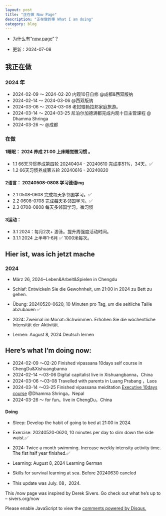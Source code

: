 ```yaml
---
layout: post
title: "正在做 Now Page"
description: "正在做的事 What I am doing"
category: blog
---
```



- 为什么有“[now page](http://nownownow.com/about)”？


- 更新：2024-07-08


## 我正在做


  
### 2024 年

- 2024-02-09 ～ 2024-02-20 内观10日自修 @成都&西双版纳
- 2024-02-14 ～ 2024-03-06 @西双版纳
- 2024-03-06 ～ 2024-03-08 老挝琅勃拉邦家庭旅游。
- 2024-03-14 ～ 2024-03-25 尼泊尔加德满都完成内观十日主管课程 @ Dhamma Shringa
- 2024-03-26 ～     @成都
### 在做
#### 1睡眠：  2024 养成 21:00 上床睡觉微习惯 。
  - 1.1      66天习惯养成第四轮  20240404 - 20240610  完成率51%，34天。✅
  - 1.2      66天习惯养成第五轮  20240616 - 20240820 
#### 2语言：  20240508-0808  学习德语ing
  - 2.1    0508-0608 完成每天多邻国学习。✅
  - 2.2    0608-0708 完成每天多邻国学习。✅
  - 2.3    0708-0808 每天多邻国学习，微习惯
#### 3运动：
   - 3.1   2024：每月2次+ 游泳。提升周强度活动时间。
   - 3.1.1 2024 上半年1-6月 ✅ 1000米每次。


## Hier ist, was ich jetzt mache
### 2024


- März 26, 2024~Leben&Arbeit&Spielen in Chengdu

- Schlaf: Entwickeln Sie die Gewohnheit, um 21:00 in 2024 zu Bett zu gehen.

- Übung: 20240520-0620, 10 Minuten pro Tag, um die seitliche Taille abzubauen ✅

- 2024: Zweimal im Monat+Schwimmen. Erhöhen Sie die wöchentliche Intensität der Aktivität.

- Lernen: August 8, 2024 Deutsch lernen



## Here’s what I’m doing now:

- 2024-02-09 ～02-20 Finished vipassana 10days self course in ChengDu&Xishuangbanna
- 2024-02-14 ～03-06 Digital capitalist live in Xishuangbanna，China
- 2024-03-06 ～03-08 Travelled with parents in Luang Prabang ，Laos
- 2024-03-14 ～03-25 Finished vipassana meiditation [Executive 10days course](http://executive.dhamma.org/) @Dhamma Shringa，Nepal
- 2024-03-26 ～      for fun。live in ChengDu，China
 
#### Doing
- Sleep: Develop the habit of going to bed at 21:00 in 2024.

- Exercise: 20240520-0620, 10 minutes per day to slim down the side waist.✅

- 2024: Twice a month swimming. Increase weekly intensity activity time. The fist half year finished.✅

- Learning: August 8, 2024 Learning German
  
- Skills for survival learning at sea. Before 20240630 cancled



  
- This update was July. 08，2024.

This /now page was inspired by Derek Sivers. Go check out what he’s up to – sivers.org/now 


<div id="disqus_thread"></div>
<script>

/**
*  RECOMMENDED CONFIGURATION VARIABLES: EDIT AND UNCOMMENT THE SECTION BELOW TO INSERT DYNAMIC VALUES FROM YOUR PLATFORM OR CMS.
*  LEARN WHY DEFINING THESE VARIABLES IS IMPORTANT: https://disqus.com/admin/universalcode/#configuration-variables*/
/*
var disqus_config = function () {
this.page.url = https://violettianjie.github.io;  // Replace PAGE_URL with your page's canonical URL variable
this.page.identifier = https://violettianjie.github.io; // Replace PAGE_IDENTIFIER with your page's unique identifier variable
};
*/
(function() { // DON'T EDIT BELOW THIS LINE
var d = document, s = d.createElement('script');
s.src = 'https://https-violettianjie-github-io-1.disqus.com/embed.js';
s.setAttribute('data-timestamp', +new Date());
(d.head || d.body).appendChild(s);
})();
</script>
<noscript>Please enable JavaScript to view the <a href="https://disqus.com/?ref_noscript">comments powered by Disqus.</a></noscript>


